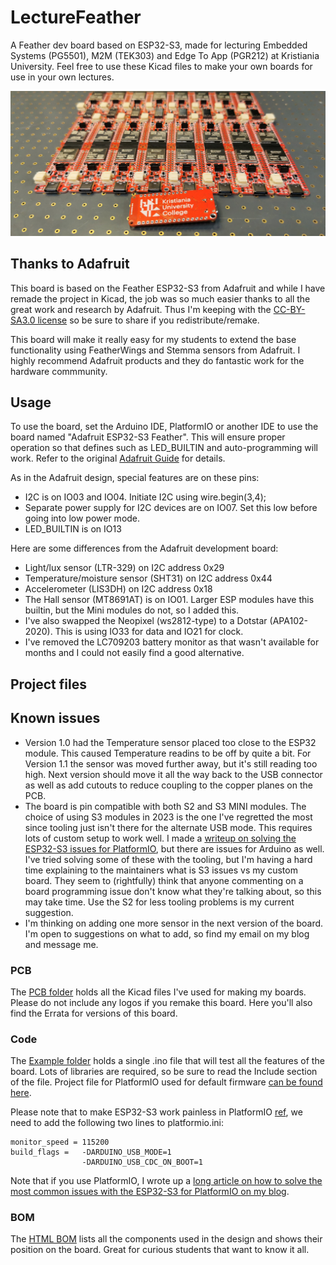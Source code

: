 # LectureFeather
A Feather dev board based on ESP32-S3, made for lecturing Embedded Systems (PG5501), M2M (TEK303) and Edge To App (PGR212) at Kristiania University. Feel free to use these Kicad files to make your own boards for use in your own lectures.

![First batch](./img/firstBatch.jpg)

## Thanks to Adafruit
This board is based on the Feather ESP32-S3 from Adafruit and while I have remade the project in Kicad, the job was so much easier thanks to all the great work and research by Adafruit. Thus I'm keeping with the [CC-BY-SA3.0 license](./license.txt) so be sure to share if you redistribute/remake.

This board will make it really easy for my students to extend the base functionality using FeatherWings and Stemma sensors from Adafruit. I highly recommend Adafruit products and they do fantastic work for the hardware commmunity.

## Usage
To use the board, set the Arduino IDE, PlatformIO or another IDE to use the board named "Adafruit ESP32-S3 Feather". This will ensure proper operation so that defines such as LED_BUILTIN and auto-programming will work. Refer to the original [Adafruit Guide](https://learn.adafruit.com/adafruit-esp32-s2-feather) for details.

As in the Adafruit design, special features are on these pins:
* I2C is on IO03 and IO04. Initiate I2C using wire.begin(3,4);
* Separate power supply for I2C devices are on IO07. Set this low before going into low power mode.
* LED_BUILTIN is on IO13

Here are some differences from the Adafruit development board:

* Light/lux sensor (LTR-329) on I2C address 0x29
* Temperature/moisture sensor (SHT31) on I2C address 0x44
* Accelerometer (LIS3DH) on I2C address 0x18
* The Hall sensor (MT8691AT) is on IO01. Larger ESP modules have this builtin, but the Mini modules do not, so I added this.
* I've also swapped the Neopixel (ws2812-type) to a Dotstar (APA102-2020). This is using IO33 for data and IO21 for clock.
* I've removed the LC709203 battery monitor as that wasn't available for months and I could not easily find a good alternative.

## Project files

## Known issues
- Version 1.0 had the Temperature sensor placed too close to the ESP32 module. This caused Temperature readins to be off by quite a bit. For Version 1.1 the sensor was moved further away, but it's still reading too high. Next version should move it all the way back to the USB connector as well as add cutouts to reduce coupling to the copper planes on the PCB.
- The board is pin compatible with both S2 and S3 MINI modules. The choice of using S3 modules in 2023 is the one I've regretted the most since tooling just isn't there for the alternate USB mode. This requires lots of custom setup to work well. I made a [writeup on solving the ESP32-S3 issues for PlatformIO](https://flashgamer.com/blog/comments/solving-platformio-issues-with-the-adafruit-feather-s3), but there are issues for Arduino as well. I've tried solving some of these with the tooling, but I'm having a hard time explaining to the maintainers what is S3 issues vs my custom board. They seem to (rightfully) think that anyone commenting on a board programming issue don't know what they're talking about, so this may take time. Use the S2 for less tooling problems is my current suggestion.
- I'm thinking on adding one more sensor in the next version of the board. I'm open to suggestions on what to add, so find my email on my blog and message me.

### PCB
The [PCB folder](./pcb) holds all the Kicad files I've used for making my boards. Please do not include any logos if you remake this board. Here you'll also find the Errata for versions of this board.

### Code
The [Example folder](./examples) holds a single .ino file that will test all the features of the board. Lots of libraries are required, so be sure to read the Include section of the file. Project file for PlatformIO used for default firmware [can be found here](https://github.com/jenschr/TestAll).

Please note that to make ESP32-S3 work painless in PlatformIO [ref](https://github.com/espressif/arduino-esp32/issues/6762#issuecomment-1182821492), we need to add the following two lines to platformio.ini:

    monitor_speed = 115200
    build_flags =   -DARDUINO_USB_MODE=1
                    -DARDUINO_USB_CDC_ON_BOOT=1
    
Note that if you use PlatformIO, I wrote up a [long article on how to solve the most common issues with the ESP32-S3 for PlatformIO on my blog](https://flashgamer.com/blog/comments/solving-platformio-issues-with-the-adafruit-feather-s3).

### BOM
The [HTML BOM](./bom) lists all the components used in the design and shows their position on the board. Great for curious students that want to know it all.
